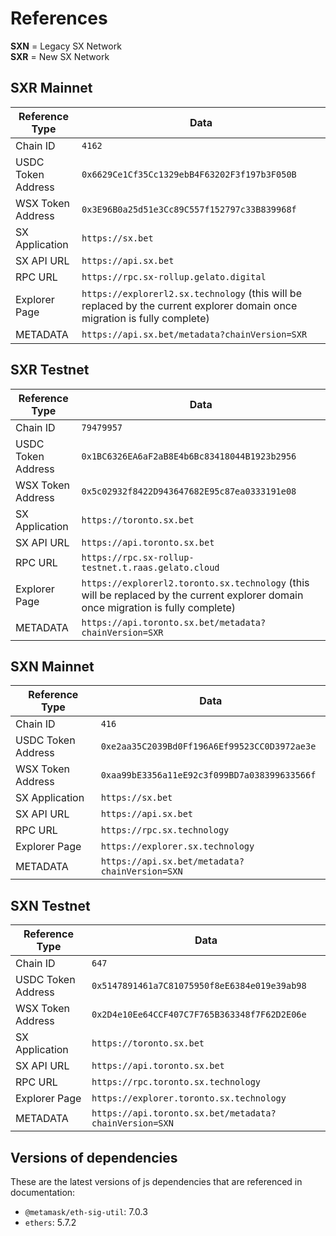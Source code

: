 # References

**SXN** = Legacy SX Network  
**SXR** =  New SX Network

## SXR Mainnet

| Reference Type | Data |
| ----- | -------------------------------------------- |
| Chain ID | `4162` |
| USDC Token Address  | `0x6629Ce1Cf35Cc1329ebB4F63202F3f197b3F050B` |
| WSX Token Address  | `0x3E96B0a25d51e3Cc89C557f152797c33B839968f` |
| SX Application | `https://sx.bet` |
| SX API URL | `https://api.sx.bet` |
| RPC URL | `https://rpc.sx-rollup.gelato.digital` |
| Explorer Page | `https://explorerl2.sx.technology` (this will be replaced by the current explorer domain once migration is fully complete) |
| METADATA | `https://api.sx.bet/metadata?chainVersion=SXR` |

## SXR Testnet

| Reference Type | Data |
| ----- | -------------------------------------------- |
| Chain ID | `79479957` |
| USDC Token Address  | `0x1BC6326EA6aF2aB8E4b6Bc83418044B1923b2956` |
| WSX Token Address  | `0x5c02932f8422D943647682E95c87ea0333191e08` |
| SX Application | `https://toronto.sx.bet` |
| SX API URL | `https://api.toronto.sx.bet` |
| RPC URL | `https://rpc.sx-rollup-testnet.t.raas.gelato.cloud` |
| Explorer Page | `https://explorerl2.toronto.sx.technology` (this will be replaced by the current explorer domain once migration is fully complete) |
| METADATA | `https://api.toronto.sx.bet/metadata?chainVersion=SXR` |

## SXN Mainnet

| Reference Type | Data |
| ----- | -------------------------------------------- |
| Chain ID | `416` |
| USDC Token Address  | `0xe2aa35C2039Bd0Ff196A6Ef99523CC0D3972ae3e` |
| WSX Token Address  | `0xaa99bE3356a11eE92c3f099BD7a038399633566f` |
| SX Application | `https://sx.bet` |
| SX API URL | `https://api.sx.bet` |
| RPC URL | `https://rpc.sx.technology` |
| Explorer Page | `https://explorer.sx.technology` |
| METADATA | `https://api.sx.bet/metadata?chainVersion=SXN` |

## SXN Testnet

| Reference Type | Data |
| ----- | -------------------------------------------- |
| Chain ID | `647` |
| USDC Token Address  | `0x5147891461a7C81075950f8eE6384e019e39ab98` |
| WSX Token Address  | `0x2D4e10Ee64CCF407C7F765B363348f7F62D2E06e` |
| SX Application | `https://toronto.sx.bet` |
| SX API URL | `https://api.toronto.sx.bet` |
| RPC URL | `https://rpc.toronto.sx.technology` |
| Explorer Page | `https://explorer.toronto.sx.technology` |
| METADATA | `https://api.toronto.sx.bet/metadata?chainVersion=SXN` |

## Versions of dependencies

These are the latest versions of js dependencies that are referenced in documentation:

- `@metamask/eth-sig-util`: 7.0.3
- `ethers`: 5.7.2